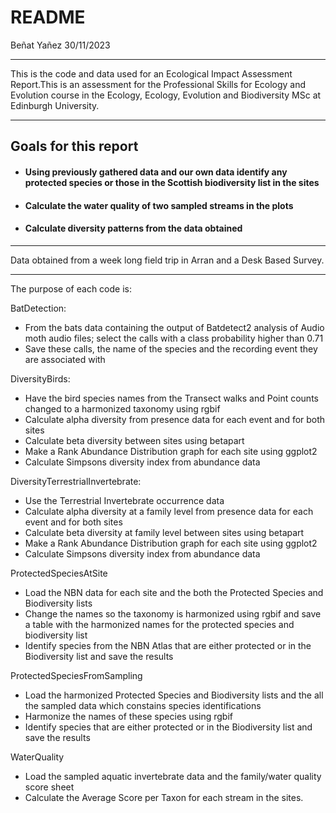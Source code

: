 README
================
Beñat Yañez
30/11/2023

------------------------------------------------------------------------

This is the code and data used for an Ecological Impact Assessment
Report.This is an assessment for the Professional Skills for Ecology and
Evolution course in the Ecology, Ecology, Evolution and Biodiversity MSc
at Edinburgh University.

------------------------------------------------------------------------

## Goals for this report

-   #### Using previously gathered data and our own data identify any protected species or those in the Scottish biodiversity list in the sites

-   #### Calculate the water quality of two sampled streams in the plots

-   #### Calculate diversity patterns from the data obtained

------------------------------------------------------------------------

Data obtained from a week long field trip in Arran and a Desk Based
Survey.

------------------------------------------------------------------------

The purpose of each code is:

BatDetection:

-   From the bats data containing the output of Batdetect2 analysis of
    Audio moth audio files; select the calls with a class probability
    higher than 0.71
-   Save these calls, the name of the species and the recording event
    they are associated with

DiversityBirds:

-   Have the bird species names from the Transect walks and Point counts
    changed to a harmonized taxonomy using rgbif
-   Calculate alpha diversity from presence data for each event and for
    both sites
-   Calculate beta diversity between sites using betapart
-   Make a Rank Abundance Distribution graph for each site using ggplot2
-   Calculate Simpsons diversity index from abundance data

DiversityTerrestrialInvertebrate:

-   Use the Terrestrial Invertebrate occurrence data
-   Calculate alpha diversity at a family level from presence data for
    each event and for both sites
-   Calculate beta diversity at family level between sites using
    betapart
-   Make a Rank Abundance Distribution graph for each site using ggplot2
-   Calculate Simpsons diversity index from abundance data

ProtectedSpeciesAtSite

-   Load the NBN data for each site and the both the Protected Species
    and Biodiversity lists
-   Change the names so the taxonomy is harmonized using rgbif and save
    a table with the harmonized names for the protected species and
    biodiversity list
-   Identify species from the NBN Atlas that are either protected or in
    the Biodiversity list and save the results

ProtectedSpeciesFromSampling

-   Load the harmonized Protected Species and Biodiversity lists and the
    all the sampled data which constains species identifications
-   Harmonize the names of these species using rgbif
-   Identify species that are either protected or in the Biodiversity
    list and save the results

WaterQuality

-   Load the sampled aquatic invertebrate data and the family/water
    quality score sheet
-   Calculate the Average Score per Taxon for each stream in the sites.
